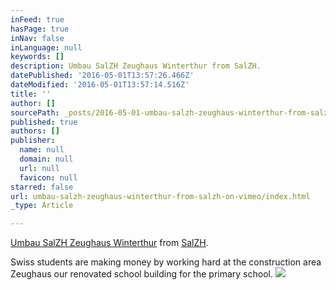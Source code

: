 ```yaml
---
inFeed: true
hasPage: true
inNav: false
inLanguage: null
keywords: []
description: Umbau SalZH Zeughaus Winterthur from SalZH.
datePublished: '2016-05-01T13:57:26.466Z'
dateModified: '2016-05-01T13:57:14.516Z'
title: ''
author: []
sourcePath: _posts/2016-05-01-umbau-salzh-zeughaus-winterthur-from-salzh-on-vimeo.md
published: true
authors: []
publisher:
  name: null
  domain: null
  url: null
  favicon: null
starred: false
url: umbau-salzh-zeughaus-winterthur-from-salzh-on-vimeo/index.html
_type: Article

---
```

[Umbau SalZH Zeughaus Winterthur][0] from [SalZH][1].

Swiss students are making money by working hard at the construction area Zeughaus our renovated school building for the primary school. ![](https://the-grid-user-content.s3-us-west-2.amazonaws.com/7fa2f518-f8a1-44c8-919c-e43805b27224.jpg)

  


[0]: https://vimeo.com/164890016
[1]: https://vimeo.com/user6828478